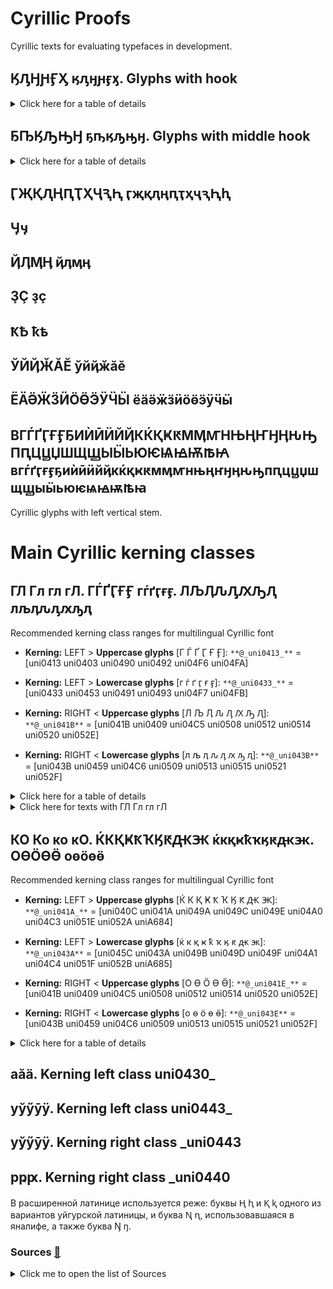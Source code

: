# Cyrillic Proofs  
  
Cyrillic texts for evaluating typefaces in development. 
  
## ӃԒӇԨӺӼ ӄԓӈԩӻӽ. Glyphs with hook   
  
<details>
  <summary>Click here for a table of details</summary>  
      
| Code | Char | Image | Language |  
|:---- |:---- |:---- |:---- |  
| uni04C3 | Ӄ | <img src="https://github.com/StefanPeev/Common-Serif/blob/main/images/uni04C3_Ka_With_Hook.png" width="100" /> | Chukchi, Koryak, Alyutor, Itelmen, Yukaghir, Yupik, Aleut, Nivkh, Ket, Tofalar, Selkup |   
</details> 
  
## ҔҦӃԠԢӇ ҕҧӄԡԣӈ. Glyphs with middle hook  
  
<details>
  <summary>Click here for a table of details</summary>  
    
| Code | Char | Image | Language |  
|:---- |:---- |:---- |:---- |  
| uni0494 | Ҕ | <img src="https://github.com/StefanPeev/Common-Serif/blob/main/images/uni0494_Ghe_With_Middle_Hook.png" width="100" /> | Abkhaz, Yakut |  
| uni04A6 | Ҧ | <img src="https://github.com/StefanPeev/Common-Serif/blob/main/images/uni04А6_Pe_With_Middle_Hook.png" width="100" /> | Abkhaz |  
| uni0520 | Ԡ | <img src="https://github.com/StefanPeev/Common-Serif/blob/main/images/uni0520_El_With_Middle_Hook.png" width="100" /> | Abkhaz, Chuvash |  
| uni0522 | Ԣ | <img src="https://github.com/StefanPeev/Common-Serif/blob/main/images/uni0522_En_With_Middle_Hook.png" width="100" /> | Chuvash |  
</details>  
  
## ӶҖҚԮҢԤҬҲҶԆԦ ӷҗқԯңԥҭҳҷԇԦԧ  
## Ӌӌ  
## ҊӅӍӉ ҋӆӎӊ 
## ҘҪ ҙҫ  
## ҞҌ ҟҍ  
## ЎЙҊӁӐӖ ўйҋӂӑӗ  
## ЁӒӚӜӞӤӦӪӬӰӴӸ ёӓӛӝӟӥӧӫӭӱӵӹ  
## ВГЃҐӶҒӺҔИЍӢӤЙҊКЌҚҜԞМӍꙦНЊҢҤӇӉԊԢПԤЦꚎЏШЩꚖЫӸЬЮѤѨꙜѬꙒꙖ вгѓґӷғӻҕиѝӣӥйҋкќқҝԟмӎꙧнњңҥӈӊԋԣпԥцꚏџшщꚗыӹьюѥѩꙝѭꙓꙗ  
Cyrillic glyphs with left vertical stem.  
   
# Main Cyrillic kerning classes  
## ГЛ Гл гл гЛ. ГЃҐӶҒӺ гѓґӷғӻ. ЛЉӅԈԒԔԠԮ лљӆԉԓԕԡԯ    
  
Recommended kerning class ranges for multilingual Cyrillic font  
  
+ **Kerning:** LEFT > **Uppercase glyphs** [Г Ѓ Ґ Ӷ Ғ Ӻ]: `**@_uni0413_**` = [uni0413 uni0403 uni0490 uni0492 uni04F6 uni04FA]   
+ **Kerning:** LEFT > **Lowercase glyphs** [г ѓ ґ ӷ ғ ӻ]: `**@_uni0433_**` = [uni0433 uni0453 uni0491 uni0493 uni04F7 uni04FB]  
  
+ **Kerning:** RIGHT < **Uppercase glyphs** [Л Љ Ӆ Ԉ Ԓ Ԕ Ԡ Ԯ]: `**@_uni041B**` = [uni041B uni0409 uni04C5 uni0508 uni0512 uni0514 uni0520 uni052E]   
+ **Kerning:** RIGHT < **Lowercase glyphs** [л љ ӆ ԉ ԓ ԕ ԡ ԯ]: `**@_uni043B**` = [uni043B uni0459 uni04C6 uni0509 uni0513 uni0515 uni0521 uni052F]  
    
  
<details>
  <summary>Click here for a table of details</summary>  
      
| Kerning left. Class uni0413_ and class uni0433_ | Kerning right. Class _uni041B and class _uni043B |  
|:---- |:---- |  
| **Г Ѓ Ґ Ӷ Ғ Ӻ г ѓ ґ ӷ ғ ӻ** uni0413 uni0403 uni0490 uni0492 uni04F6 uni04FA uni0433 uni0453 uni0491 uni0493 uni04F7 uni04FB | **Л Љ Ӆ Ԉ Ԓ Ԕ Ԡ Ԯ л љ ӆ ԉ ԓ ԕ ԡ ԯ** uni041B uni0409 uni04C5 uni0508 uni0512 uni0514 uni0520 uni052E uni043B uni0459 uni04C6 uni0509 uni0513 uni0515 uni0521 uni052F |   
</details>  
  
<details>
  <summary>Click here for texts with ГЛ Гл гл гЛ</summary>  
      
| ГЛ | гл |  
|:---- |:---- |  
| ГЛИ ГЛО ГЛЯ ИГЛ ОГЛ ЦГЛ БИГЛ БОГЛ ГЛАВ ГЛАД ГЛАЗ ГЛАН ГЛАС ГЛАЦ ГЛЕБ ГЛЕВ ГЛЕД ГЛЕЗ ГЛЕЙ ГЛЕК ГЛЕН ГЛЕР ГЛЕС ГЛЕТ ГЛИБ ГЛИД ГЛИК ГЛИН ГЛИФ ГЛИЯ ГЛКС ГЛОГ ГЛОД ГЛОК ГЛОМ ГЛОТ ГЛУК ГЛУМ ГЛЮК ГЛЁГ ГЛЁН ИГЛА ИГЛЗ ИГЛУ ИГЛЫ МГЛА МГЛУ МУГЛ ОГЛЫ УГЛА УГЛЕ УГЛЫ УГЛЬ УГЛЯ ФОГЛ ЩЕГЛ ЭГЛА ЭГЛИ ЭГЛЬ ЭНГЛ ЮГЛА ЯГЛА ЁГЛА АГЛАЙ АГЛАЯ АГЛИШ АГЛОС АНГЛО АНГЛЫ АНГЛЬ БАГЛИ БЕГЛИ БЕГЛО БЕГЛЬ БЕЙГЛ БИГЛЬ БОГГЛ БУГЛЕ ВГЛОТ ВЕГЛА ГИГЛО ГЛААД ГЛАВА ГЛАВК ГЛАДЬ ГЛАЖЕ ГЛАЖИ ГЛАЙД ГЛАМЯ ГЛАНД ГЛАНЕ ГЛАНЦ ГЛАСС ГЛАТТ ГЛАХИ ГЛАШУ ГЛЕЙН ГЛЕЛЕ ГЛЕМС ГЛЕНА ГЛЕНН ГЛЕНУ ГЛЕНЬ ГЛЕРА ГЛЕФА ГЛЕЧА ГЛИБА ГЛИВА ГЛИЕЖ ГЛИЗЕ ГЛИК- ГЛИКО ГЛИМА ГЛИНА ГЛИНН ГЛИНТ ГЛИНЫ ГЛИО- ГЛИОЗ ГЛИОН ГЛИПТ ГЛИСТ ГЛИТЧ ГЛИЭР ГЛОБА ГЛОБС ГЛОБЫ ГЛОВЕ ГЛОДИ ГЛОДЫ ГЛОНН ГЛОСА ГЛОТЫ ГЛОЯХ ГЛУБЬ ГЛУЗГ ГЛУЗД ГЛУПО ГЛУСК ГЛУХИ ГЛУХО ГЛУША ГЛУШЕ ГЛУШЬ ГЛЫБА ГЛЫЖА ГЛЮК- ГЛЮКИ ГЛЮОН ГЛЯДИ ГЛЯДЬ ГЛЯСЕ ГЛЁТТ ГУГЛЯ ДАГЛЫ ДЕГЛИ ДЕГЛО ДИНГЛ ЕГЛИЧ ЕГЛОН ЖОНГЛ ЗИГЛЕ ИГЛЕН ИГЛИК ИГЛЬС ИШГЛЬ КАГЛА КЕГЛИ КЕГЛЬ КЕГЛЯ КУГЛЬ ЛИНГЛ ЛЁГЛЕ МГЛИН МИГЛИ МИГЛО МУГЛА МУГЛЫ МЯГЛЫ НАГЛИ НАГЛО НАГЛЬ НЕГЛА НЕГЛИ НЕЙГЛ ОГЛАТ ОГЛЕД ОГЛИШ ОГЛОМ ОНГЛЬ ПАГЛЬ ПИГЛУ РЕГЛА РИГЛА РИГЛИ РИГЛЬ РОГЛА РЁГЛЕ СГЛАЗ СЕГЛА СИГЛА СИНГЛ СОГЛО СЯГЛО ТАНГЛ ТИГЛЕ ТИГЛЬ ТЯГЛО УГГЛА УГЛАН УГЛЕЦ УГЛИЧ УГЛОВ УГЛОМ УГЛЯН ФИГЛИ ФИГЛЯ ФОГЛЬ ФУГЛИ ФЁГЛЁ ХОГЛА ХУГЛИ ЦИГЛА ЧЕГЛА ЧИГЛА ШАГЛА ШЕГЛА ШИГЛЬ ШОГЛА ЩЕГЛА ЩЕГЛЫ ЩОГЛА ЭГЛИЕ ЭГЛОН ЭГЛОУ ЭГЛЁН ЭНГЛА ЭРГЛЕ ЭРГЛИ ЮГЛАС ЮГЛЕР ЯГЛОМ ЯГЛУШ АГЛАИЙ АГЛАЙЯ АГЛЕНЬ АГЛОБИ АГЛОНА АНГЛЕЗ АНГЛЕС АНГЛЕТ АНГЛИЕ АНГЛИЯ АНГЛСИ БАГЛАИ БАГЛАЙ БАГЛАН БАДГЛИ БАНГЛИ БЕГЛАЯ БЕГЛЕЖ БЕГЛЕЦ БЕГЛОВ БЕГЛЫЙ БИГГЛЗ БИГЛЕН БИГЛЯР БИНГЛИ БУГЛАЗ БУГЛАИ БУГЛЕН БУГЛОВ БУРГЛА ВАЙГЛЬ ВГЛАВЬ ВГЛАДЬ ВГЛУБЬ ВЕЙГЛЯ ВЕНГЛЕ ВЕНГЛЬ ВЗГЛЯД ВИГЛАФ ВИГЛИЦ ВОГЛЕР ВУГЛАН ВУГЛЯР ВЫГЛЕН ВЁРГЛЬ ГЛАВАН ГЛАВКА ГЛАВЫЙ ГЛАГОЛ ГЛАДАУ ГЛАДИЙ ГЛАДКО ГЛАДУН ГЛАДУШ ГЛАДЫШ ГЛАЖКА ГЛАЗАУ ГЛАЗГО ГЛАЗЕР ГЛАЗЕТ ГЛАЗИН ГЛАЗКИ ГЛАЗМА ГЛАЗОВ ГЛАЗОК ГЛАЗУН ГЛАЙНА ГЛАМИС ГЛАМОЧ ГЛАМУР ГЛАНДА ГЛАНДЫ ГЛАНОН ГЛАППА ГЛАРУС ГЛАСИС ГЛАСНО ГЛАССА ГЛАСЬЕ ГЛАУКС ГЛАШИН ГЛБОКЕ ГЛЕБИЧ ГЛЕБКА ГЛЕБКИ ГЛЕБКО ГЛЕБЛЬ ГЛЕБОВ ГЛЕВИЦ ГЛЕДЕН ГЛЕДКА ГЛЕЗЕН ГЛЕЗЕР ГЛЕЗНО ГЛЕЗОС ГЛЕЙДС ГЛЕЙКИ ГЛЕНБИ ГЛЕНДО ГЛЕНИК ГЛЕНИЯ ГЛЕНКО ГЛЕННЕ ГЛЕННИ ГЛЕРАУ ГЛЕЧЕР ГЛЕЧИК ГЛИВИН ГЛИЗЕР ГЛИКАС ГЛИКО- ГЛИКОН ГЛИМУР ГЛИНДЕ ГЛИНЕЦ ГЛИНИН ГЛИНКА ГЛИНКЕ ГЛИНКИ ГЛИННО ГЛИНОЕ ГЛИНОЗ ГЛИНСК ГЛИНЧА ГЛИОМА ГЛИСОН ГЛИСТА ГЛИСТЫ ГЛИЦИН ГЛИШИЧ ГЛОБАР ГЛОБЕН ГЛОБИН ГЛОБИШ ГЛОБУС ГЛОВЕР ГЛОВНО ГЛОГЕР ГЛОГУВ ГЛОЖАН ГЛОЖИН ГЛОММА ГЛОМУС ГЛОНТИ ГЛОРИЯ ГЛОСС- ГЛОССА ГЛОТКА ГЛОТОВ ГЛОТОК ГЛУБЖЕ ГЛУБКИ ГЛУБЛЯ ГЛУЗДЫ ГЛУЗЕК ГЛУМЕЦ ГЛУМЧЕ ГЛУПАЯ ГЛУПЕЦ ГЛУПЫЙ ГЛУПЫШ ГЛУТИН ГЛУТНЯ ГЛУХАР ГЛУХАЯ ГЛУХИХ ГЛУХОВ ГЛУХОЕ ГЛУХОЙ ГЛУХУВ ГЛУЧИН ГЛУШЕЦ ГЛУШИН ГЛУШКА ГЛУШКИ ГЛУШКО ГЛУШНИ ГЛУШНЯ ГЛЫБКА ГЛЫБКИ ГЛЫБОВ ГЛЫБОЧ ГЛЫСВА ГЛЭДИС ГЛЭШОУ ГЛЮИРА ГЛЮКО- ГЛЮКОЗ ГЛЮМЕР ГЛЮОНЫ ГЛЮТЕН ГЛЯДЕН ГЛЯДИН ГЛЯДКИ ГЛЯДНЯ ГЛЯНЕЦ ГЛЯССЕ ГРИГЛА ГУНГЛЬ ДАНГЛА ДЖИНГЛ ДОГЛЯД ДРЕГЛЯ ДУГЛАС ЕГЛИЗИ ЕГЛИНА ЕГЛИНО ЕГЛОВО ЖГЛИНО ЗАГЛИК ЗАГЛОТ ЗАГЛУЛ ЗАНГЛА ЗИГЛЕР ЗИГЛЕС ИГЛИКА ИГЛИНГ ИГЛИНО ИГЛИЦА ИГЛОВО ИГЛТОН ИГЛЪЯХ ИГЛЯНИ ИНГЛБИ ИНГЛИН ИНГЛИС ИНГЛИШ ИШЫГЛЫ ЙОГЛАВ КАНГЛА КАНГЛЫ КОГЛИН КРАГЛЯ КРУГЛО КУГЛЕР КУИГЛИ ЛАГЛАН ЛЕГЛИЗ ЛЕГЛЫЙ ЛЕНГЛИ ЛОГЛАН ЛОНГЛА ЛОНГЛИ ЛУГЛАГ ЛЭНГЛИ ЛЁГЛЫЙ Л’ЭГЛЬ МАГЛАГ МАГЛАЙ МАГЛАН МАГЛЕВ МАГЛИЧ МАГЛОД МАНГЛЬ МАУГЛИ МЕГЛЕН МЕГЛИЧ МЕГЛОС МОЗГЛО МОЗГЛЯ МОНГЛА МУГЛАН МЫГЛЕН МЫГЛИЖ НАГЛЕР НАГЛЕЦ НАГЛИС НАГЛЫЙ НИГГЛИ ОГЛАЛА ОГЛАНЫ ОГЛЕЙЗ ОГЛУЗД ОТАГЛЫ ОТГЛАС ПАЭГЛЕ ПОГЛЯД ПРЕГЛЬ ПРИНГЛ ПРУГЛЫ ПРЯГЛА РАГГЛЗ РАГЛАЙ РАГЛАН РЕГЛАН РЕГЛЕТ РОГЛЕЦ САГЛАМ САНГЛИ СГЛАЖУ СГЛУПА СЕВОГЛ СИГЛЕР СМИГЛЫ СОГЛАС СПЯГЛО СТЫГЛА СТЯГЛЫ СУГЛАН СЫГЛЭГ ТАГЛАН ТАГЛЕЙ ТАГЛИТ ТАГЛИШ ТАНГЛА ТОГЛЫЙ ТРИГЛЫ ТУГЛАК ТУГЛАС ТЭНГЛИ ТЯГЛЕЦ ТЯГЛОВ ТЯГЛОЕ ТЯГЛЫЙ ТЁГЛАГ УАРГЛА УГЛАВА УГЛАМИ УГЛАТА УГЛЕВО УГЛЕЦЫ УГЛИЧИ УГЛИЩЕ УГЛОВА УГЛОВО УГЛУБЛ УГЛЫНЬ УГЛЯНЫ УСУГЛИ ФАЙГЛЬ ФИГЛЯР ФОГЛЕР ФУГЛОЙ ХЕГЛИГ ХЁУГЛИ ЦАНГЛА ЦЕГЛЕД ЦЕГЛУВ ЦИГЛЕР ЦУГЛЕЙ ЧАГЛАР ЧАГЛИН ЧЕГЛОК ЧЕГЛЫЙ ЧОГЛОК ШАНГЛА ШВЕГЛА ШЛЕГЛЬ ШМЫГЛИ ЩЕГЛЕЦ ЩЕГЛОВ ЭГЛИНГ ЭНГЛЕР ЭНГЛИН ЭРГЛИС ЭРЕГЛИ ЯГЛИТЬ ЁГЛИНО АГЛАВРА АГЛАИДА АГЛАСУН АГЛИБОЛ АГЛИКОН АГЛИПАЙ АГЛУОНА АГЛЮКОН АМУОГЛЫ АНАГЛИФ АНГЛАДА АНГЛИЯ! АНГЛТОН АРГЛТОН БАГЛЕРЫ БАГЛИЦЫ БАГЛУНГ БЕГЛЕТИ БЕГЛЕЦЫ БЕГЛИЦА БЕГЛОВО БЕГЛУЦИ БЕЙОГЛУ БЕРГЛЕЗ БЕРГЛЕН БИГЛАНД БРЮГЛЕН БУГЛАКИ БУГЛЕНЬ БУРГЛАР БЫГЛУВЬ БЮГЛАНН БЮРГЛЕН ВГЛУХУЮ ВДОГЛЯД ВЗГЛЯДЫ ВИГГЛЕР ВИГЛИНО ВИГЛИУС ВИЛЬГЛИ ВОЗГЛАС ВОЛГЛЫЙ ВЫГЛЕТЬ ВЫГЛЯЖУ ГАГАГЛЯ ГАГЛОВО ГАГЛОЕВ ГАНГЛИЙ ГЕОГЛИФ ГЕРОГЛЫ ГЛАБЕЛЬ ГЛАВАНИ ГЛАВАРЬ ГЛАВАЦИ ГЛАВБУХ ГЛАВКЕТ ГЛАВКОМ ГЛАВКОН ГЛАВКОС ГЛАВНИК ГЛАВНОЕ ГЛАВНЫЙ ГЛАВРЕЖ ГЛАВЦИЯ ГЛАГОЛЬ ГЛАДБАХ ГЛАДБЕК ГЛАДЗОР ГЛАДИТЬ ГЛАДИУС ГЛАДКАЯ ГЛАДКИЙ ГЛАДКИХ ГЛАДКОВ ГЛАДКОЕ ГЛАДНЫЙ ГЛАДЫШИ ГЛАЖЕВА ГЛАЖЕВО ГЛАЗАЧИ ГЛАЗЕРА ГЛАЗЕТЬ ГЛАЗИХА ГЛАЗИЩЕ ГЛАЗИЩИ ГЛАЗКОВ ГЛАЗНИК ГЛАЗНОЙ ГЛАЗОВА ГЛАЗОВО ГЛАЗУНЫ ГЛАЗУПС ГЛАЗУРЬ ГЛАЗЬ-Ю ГЛАЗЬЕВ ГЛАЙРИЧ ГЛАНДОР ГЛАНЕГГ ГЛАРЕАН ГЛАСГОУ ГЛАСИТЬ ГЛАСНАЯ ГЛАСНЫЕ ГЛАСНЫЙ ГЛАССАН ГЛАССЕР ГЛАССОН ГЛАСТУЛ ГЛАТТЕН ГЛАУБЕР ГЛАУБИЦ ГЛАУБИЧ ГЛАУХАУ ГЛАУЦИГ ГЛАУЦИН ГЛАУЭРТ ГЛАФИРА ГЛАШАТЬ ГЛАШНИК ГЛАШТИН ГЛЕБЕНИ ГЛЕБОВА ГЛЕБОВО ГЛЕБОВЫ ГЛЕВАХА ГЛЕДАЦИ ГЛЕЗКИЙ ГЛЕЙЗЕР ГЛЕЙШЕР ГЛЕМЗЕР ГЛЕНАРА ГЛЕНВЕХ ГЛЕНВУД ГЛЕНВЬЮ ГЛЕНЕЛГ ГЛЕНИЛИ ГЛЕННОН ГЛЕНРОК ГЛЕНТИС ГЛЕТЧЕР ГЛЕЩАВА ГЛИАДИН ГЛИВИЦЕ ГЛИЗАЛЬ ГЛИКАЛИ ГЛИКАНЫ ГЛИКМАН ГЛИКОЛИ ГЛИНДОН ГЛИНИНО ГЛИНИЦА ГЛИНИЦЫ ГЛИНИЩЕ ГЛИНИЩИ ГЛИНКИН ГЛИНКОВ ГЛИННАЯ ГЛИННИК ГЛИННОЕ ГЛИНСКО ГЛИНЯНЕ ГЛИНЯНЫ ГЛИОЦИТ ГЛИПАТЬ ГЛИСОНА ГЛИССАД ГЛИССАН ГЛИССЕР ГЛИССОН ГЛИФАДА ГЛИЦЕРЫ ГЛИЦИДЫ ГЛИЦИНА ГЛОБЕНА ГЛОБИНО ГЛОБИНЫ ГЛОБИЦЫ ГЛОБУЛА ГЛОБУЛИ ГЛОБУЛЫ ГЛОБЭКС ГЛОГИНО ГЛОГНИЦ ГЛОГОВА ГЛОГОВО ГЛОДАТЬ ГЛОДОВО ГЛОДОСЫ ГЛОДУНЫ ГЛОДЯНЫ ГЛОЖЕНЕ ГЛОЗМАН ГЛОМЕЛЬ ГЛОМУША ГЛОНАСС ГЛОППЕН ГЛОРЬЁЗ ГЛОССИТ ГЛОССО- ГЛОСТЕР ГЛОТАТЬ ГЛОТИХА ГЛОТОВО ГЛОТОВЫ ГЛОТТЕР ГЛУБИНА ГЛУБИНЫ ГЛУБНИК ГЛУБОКО ГЛУБЧИН ГЛУДКИЙ ГЛУЗМАН ГЛУМИНА ГЛУМИТЬ ГЛУМИЦЫ ГЛУМОВО ГЛУПАЯ… ГЛУПЕТЬ ГЛУПИТЬ ГЛУПЧУВ ГЛУПЫШИ ГЛУСИТЬ ГЛУСКИН ГЛУХАРИ ГЛУХАРЬ ГЛУХАЧИ ГЛУХИНО ГЛУХОВА ГЛУХОВО ГЛУХОТА ГЛУШАТА ГЛУШАЧИ ГЛУШИНА ГЛУШИТЬ ГЛУШИХА ГЛУШИЦА ГЛУШИЦЫ ГЛУШКОВ ГЛУШНИК ГЛУШНЯК ГЛУЩИТЬ ГЛХАТУН ГЛЫБИНА ГЛЫБИЩА ГЛЫБНОЕ ГЛЭДУИН ГЛЭСКОК ГЛЮГОВО ГЛЮЗИНГ ГЛЮКАНЫ ГЛЮКАТЬ ГЛЮКМАН ГЛЮКОЗА ГЛЮОНИЙ ГЛЮЦИДЫ ГЛЯДЕНЬ ГЛЯДЕТЬ ГЛЯДИНО ГЛЯДИТЕ ГЛЯДИШЬ ГЛЯНУТЬ ГЛЯЦИАЛ ГЛЁДНИЦ ГОГЛАНД ГОГЛИХА ГЁРОГЛЫ ДАГЛИКС ДАНГЛОУ ДЕГЛАВС ДЕНГЛИШ ДЖУНГЛИ ДЗЕГЛИС ДРЫГЛОВ ДУГЛАСА ДУГЛАСЫ ДЯГЛЕВО ЕГЛИНКА ЖАБАГЛЫ ЖАГЛИЦА ЖЕГЛИЦА ЖЕГЛОВО ЖОНГЛЕР ЖОНГЛЁР ЗАГЛАЗА ЗАГЛОБА ЗАГЛЫБИ ЗАКРУГЛ ЗАМГЛАЙ ЗООГЛЕЯ ИГЛ-ВЬЮ ИГЛЕСИА ИГЛОВАШ ИГЛОВОЙ ИГЛОВЫЕ ИГЛУЛИК ИГЛЯНКИ ИК-ИГЛЬ ИНГЛАНД | гли гло гля игл огл цгл бигл богл глав глад глаз глан глас глац глеб глев глед глез глей глек глен глер глес глет глиб глид глик глин глиф глия глкс глог глод глок глом глот глук глум глюк глёг глён игла иглз иглу иглы мгла мглу мугл оглы угла угле углы угль угля фогл щегл эгла эгли эгль энгл югла ягла ёгла аглай аглая аглиш аглос англо англы англь багли бегли бегло бегль бейгл бигль боггл бугле вглот вегла гигло глаад глава главк гладь глаже глажи глайд гламя гланд глане гланц гласс глатт глахи глашу глейн глеле глемс глена гленн глену глень глера глефа глеча глиба глива глиеж глизе глик- глико глима глина глинн глинт глины глио- глиоз глион глипт глист глитч глиэр глоба глобс глобы глове глоди глоды глонн глоса глоты глоях глубь глузг глузд глупо глуск глухи глухо глуша глуше глушь глыба глыжа глюк- глюки глюон гляди глядь глясе глётт гугля даглы дегли дегло дингл еглич еглон жонгл зигле иглен иглик игльс ишгль кагла кегли кегль кегля кугль лингл лёгле мглин мигли мигло мугла муглы мяглы нагли нагло нагль негла негли нейгл оглат оглед оглиш оглом онгль пагль пиглу регла ригла ригли ригль рогла рёгле сглаз сегла сигла сингл согло сягло тангл тигле тигль тягло уггла углан углец углич углов углом углян фигли фигля фогль фугли фёглё хогла хугли цигла чегла чигла шагла шегла шигль шогла щегла щеглы щогла эглие эглон эглоу эглён энгла эргле эргли юглас юглер яглом яглуш аглаий аглайя аглень аглоби аглона англез англес англет англие англия англси баглаи баглай баглан бадгли бангли беглая беглеж беглец беглов беглый бигглз биглен бигляр бингли буглаз буглаи буглен буглов бургла вайгль вглавь вгладь вглубь вейгля венгле венгль взгляд виглаф виглиц воглер вуглан вугляр выглен вёргль главан главка главый глагол гладау гладий гладко гладун гладуш гладыш глажка глазау глазго глазер глазет глазин глазки глазма глазов глазок глазун глайна гламис гламоч гламур гланда гланды гланон глаппа гларус гласис гласно гласса гласье глаукс глашин глбоке глебич глебка глебки глебко глебль глебов глевиц гледен гледка глезен глезер глезно глезос глейдс глейки гленби глендо гленик гления гленко гленне гленни глерау глечер глечик гливин глизер гликас глико- гликон глимур глинде глинец глинин глинка глинке глинки глинно глиное глиноз глинск глинча глиома глисон глиста глисты глицин глишич глобар глобен глобин глобиш глобус гловер гловно глогер глогув гложан гложин гломма гломус глонти глория глосс- глосса глотка глотов глоток глубже глубки глубля глузды глузек глумец глумче глупая глупец глупый глупыш глутин глутня глухар глухая глухих глухов глухое глухой глухув глучин глушец глушин глушка глушки глушко глушни глушня глыбка глыбки глыбов глыбоч глысва глэдис глэшоу глюира глюко- глюкоз глюмер глюоны глютен гляден глядин глядки глядня глянец гляссе григла гунгль дангла джингл догляд дрегля дуглас еглизи еглина еглино еглово жглино заглик заглот заглул зангла зиглер зиглес иглика иглинг иглино иглица иглово иглтон иглъях игляни инглби инглин инглис инглиш ишыглы йоглав кангла канглы коглин крагля кругло куглер куигли лаглан леглиз леглый ленгли логлан лонгла лонгли луглаг лэнгли лёглый л’эгль маглаг маглай маглан маглев маглич маглод мангль маугли меглен меглич меглос мозгло мозгля монгла муглан мыглен мыглиж наглер наглец наглис наглый ниггли оглала огланы оглейз оглузд отаглы отглас паэгле погляд прегль прингл пруглы прягла рагглз раглай раглан реглан реглет роглец саглам сангли сглажу сглупа севогл сиглер смиглы соглас спягло стыгла стяглы суглан сыглэг таглан таглей таглит таглиш тангла тоглый триглы туглак туглас тэнгли тяглец тяглов тяглое тяглый тёглаг уаргла углава углами углата углево углецы угличи углище углова углово углубл углынь угляны усугли файгль фигляр фоглер фуглой хеглиг хёугли цангла цеглед цеглув циглер цуглей чаглар чаглин чеглок чеглый чоглок шангла швегла шлегль шмыгли щеглец щеглов эглинг энглер энглин эрглис эрегли яглить ёглино аглавра аглаида агласун аглибол агликон аглипай аглуона аглюкон амуоглы анаглиф англада англия! англтон арглтон баглеры баглицы баглунг беглети беглецы беглица беглово беглуци бейоглу берглез берглен бигланд брюглен буглаки буглень бурглар быглувь бюгланн бюрглен вглухую вдогляд взгляды вигглер виглино виглиус вильгли возглас волглый выглеть выгляжу гагагля гаглово гаглоев ганглий геоглиф героглы глабель главани главарь главаци главбух главкет главком главкон главкос главник главное главный главреж главция глаголь гладбах гладбек гладзор гладить гладиус гладкая гладкий гладких гладков гладкое гладный гладыши глажева глажево глазачи глазера глазеть глазиха глазище глазищи глазков глазник глазной глазова глазово глазуны глазупс глазурь глазь-ю глазьев глайрич гландор гланегг глареан гласгоу гласить гласная гласные гласный глассан глассер глассон гластул глаттен глаубер глаубиц глаубич глаухау глауциг глауцин глауэрт глафира глашать глашник глаштин глебени глебова глебово глебовы глеваха гледаци глезкий глейзер глейшер глемзер гленара гленвех гленвуд гленвью гленелг гленили гленнон гленрок глентис глетчер глещава глиадин гливице глизаль гликали гликаны гликман гликоли глиндон глинино глиница глиницы глинище глинищи глинкин глинков глинная глинник глинное глинско глиняне глиняны глиоцит глипать глисона глиссад глиссан глиссер глиссон глифада глицеры глициды глицина глобена глобино глобины глобицы глобула глобули глобулы глобэкс глогино глогниц глогова глогово глодать глодово глодосы глодуны глодяны гложене глозман гломель гломуша глонасс глоппен глорьёз глоссит глоссо- глостер глотать глотиха глотово глотовы глоттер глубина глубины глубник глубоко глубчин глудкий глузман глумина глумить глумицы глумово глупая… глупеть глупить глупчув глупыши глусить глускин глухари глухарь глухачи глухино глухова глухово глухота глушата глушачи глушина глушить глушиха глушица глушицы глушков глушник глушняк глущить глхатун глыбина глыбища глыбное глэдуин глэскок глюгово глюзинг глюканы глюкать глюкман глюкоза глюоний глюциды глядень глядеть глядино глядите глядишь глянуть гляциал глёдниц гогланд гоглиха гёроглы дагликс данглоу деглавс денглиш джунгли дзеглис дрыглов дугласа дугласы дяглево еглинка жабаглы жаглица жеглица жеглово жонглер жонглёр заглаза заглоба заглыби закругл замглай зооглея игл-вью иглесиа игловаш игловой игловые иглулик иглянки ик-игль ингланд |   
</details>    
   
   
## КО Ко ко кО. ЌКҚҜҞҠӃԞԪꚄ ќкқҝҟҡӄԟԫꚅ. ОѲӦӨӪ оѳӧөӫ  
  
Recommended kerning class ranges for multilingual Cyrillic font  
  
+ **Kerning:** LEFT > **Uppercase glyphs** [Ќ К Қ Ҝ Ҟ Ҡ Ӄ Ԟ Ԫ Ꚅ]: `**@_uni041A_**` = [uni040C uni041A uni049A uni049C uni049E uni04A0 uni04C3 uni051E uni052A uniA684]   
+ **Kerning:** LEFT > **Lowercase glyphs** [ќ к қ ҝ ҟ ҡ ӄ ԟ ԫ ꚅ]: `**@_uni043A**` = [uni045C uni043A uni049B uni049D uni049F uni04A1 uni04C4 uni051F uni052B uniA685]  
  
+ **Kerning:** RIGHT < **Uppercase glyphs** [О Ѳ Ӧ Ө Ӫ]: `**@_uni041E_**` = [uni041B uni0409 uni04C5 uni0508 uni0512 uni0514 uni0520 uni052E]   
+ **Kerning:** RIGHT < **Lowercase glyphs** [о ѳ ӧ ө ӫ]: `**@_uni043E**` = [uni043B uni0459 uni04C6 uni0509 uni0513 uni0515 uni0521 uni052F]  
   
  
<details>
  <summary>Click here for a table of details</summary>  
      
| Kerning left. Class uni041A_ and class uni043A_ | Kerning right. Class _uni041E and class _uni043E |  
|:---- |:---- |  
| **Ќ К Қ Ҝ Ҟ Ҡ Ӄ Ԟ Ԫ Ꚅ ќ к қ ҝ ҟ ҡ ӄ ԟ ԫ ꚅ** uni040C uni041A uni049A uni049C uni049E uni04A0 uni04C3 uni051E uni052A uniA684 uni045C uni043A uni049B uni049D uni049F uni04A1 uni04C4 uni051F uni052B uniA685 | **О Ѳ Ӧ Ө Ӫ о ѳ ӧ ө ӫ** uni041B uni0409 uni04C5 uni0508 uni0512 uni0514 uni0520 uni052E uni043B uni0459 uni04C6 uni0509 uni0513 uni0515 uni0521 uni052F |   
</details>  
    
  
## аӑӓ. Kerning left class uni0430_  
## уўӳӯӱ. Kerning left class uni0443_  
## уўӳӯӱ. Kerning right class _uni0443  
## рҏԗ. Kerning right class _uni0440  
  
  
В расширенной латинице используется реже: буквы Ⱨ ⱨ и Ⱪ ⱪ одного из вариантов уйгурской латиницы, и буква Ꞑ ꞑ, использовавшаяся в яналифе, а также буква Ŋ ŋ.  
  
### <a id=src></a>Sources [:arrows_counterclockwise:](#tc_src)  
   
<details>
  <summary>Click me to open the list of Sources</summary>  
  
+ Kostas Bartsokas. [Cyrillic Proofs](https://github.com/kosbarts/Commissioner/tree/master/documentation/proofs/Cyrillic%20Proofs)  
+ r12a. [Script links. Cyrillic](https://r12a.github.io/scripts/links.html?iso=cyrl)  
+ r12a. [All Cyrillic](https://r12a.github.io/pickers/cyrl-all/index.html)  
+ r12a. [Cyrillic](https://r12a.github.io/uniview/index.html?block=cyrillic#title)  
+ Eymen Efe Altun. [All words in all languages](https://github.com/eymenefealtun/all-words-in-all-languages)  
+ Hermit Dave. [Frequency Words](https://github.com/hermitdave/FrequencyWords)  
</details>  
  
